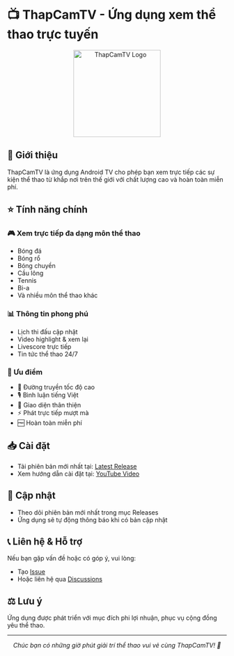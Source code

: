 # 📺 ThapCamTV - Ứng dụng xem thể thao trực tuyến

<p align="center">
  <img src="app\src\main\res\drawable\thapcam_text.png" alt="ThapCamTV Logo" width="200"/>
</p>

## 📱 Giới thiệu

ThapCamTV là ứng dụng Android TV cho phép bạn xem trực tiếp các sự kiện thể thao từ khắp nơi trên thế giới với chất lượng cao và hoàn toàn miễn phí.

## ⭐ Tính năng chính

### 🎮 Xem trực tiếp đa dạng môn thể thao
- Bóng đá
- Bóng rổ
- Bóng chuyền
- Cầu lông
- Tennis
- Bi-a
- Và nhiều môn thể thao khác

### 📊 Thông tin phong phú
- Lịch thi đấu cập nhật
- Video highlight & xem lại
- Livescore trực tiếp
- Tin tức thể thao 24/7

### 🌟 Ưu điểm
- 🚀 Đường truyền tốc độ cao
- 🎙️ Bình luận tiếng Việt
- 📱 Giao diện thân thiện
- ⚡ Phát trực tiếp mượt mà
- 🆓 Hoàn toàn miễn phí

## 📥 Cài đặt

- Tải phiên bản mới nhất tại: [Latest Release](https://github.com/thangoghd/ThapcamTV/releases/latest)
- Xem hướng dẫn cài đặt tại: [YouTube Video](https://youtu.be/nd8K_Llz1Gs)

## 🔄 Cập nhật

- Theo dõi phiên bản mới nhất trong mục Releases
- Ứng dụng sẽ tự động thông báo khi có bản cập nhật

## 📞 Liên hệ & Hỗ trợ

Nếu bạn gặp vấn đề hoặc có góp ý, vui lòng:
- Tạo [Issue](https://github.com/thangoghd/ThapcamTV/issues)
- Hoặc liên hệ qua [Discussions](https://github.com/thangoghd/ThapcamTV/discussions)

## ⚖️ Lưu ý

Ứng dụng được phát triển với mục đích phi lợi nhuận, phục vụ cộng đồng yêu thể thao.

---
<p align="center">
  <i>Chúc bạn có những giờ phút giải trí thể thao vui vẻ cùng ThapCamTV! 🎉</i>
</p>
